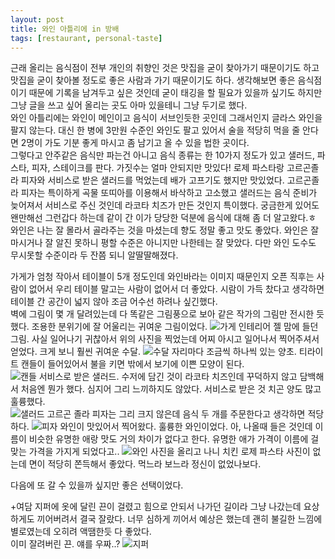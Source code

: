 ```yaml
---
layout: post
title: 와인 아틀리에 in 방배
tags: [restaurant, personal-taste]
---
```

근래 올리는 음식점이 전부 개인의 취향인 것은 맛집을 굳이 찾아가기 때문이기도 하고 맛집을 굳이 찾아볼 정도로 좋은 사람과 가기 때문이기도 하다. 생각해보면 좋은 음식점이기 때문에 기록을 남겨두고 싶은 것인데 굳이 태깅을 할 필요가 있을까 싶기도 하지만 그냥 글을 쓰고 싶어 올리는 곳도 아마 있을테니 그냥 두기로 했다.    
와인 아틀리에는 와인이 메인이고 음식이 서브인듯한 곳인데 그래서인지 글라스 와인을 팔지 않는다. 대신 한 병에 3만원 수준인 와인도 팔고 있어서 술을 적당히 먹을 줄 안다면 2명이 가도 기분 좋게 마시고 좀 남기고 올 수 있을 법한 곳이다.    
그렇다고 안주같은 음식만 파는건 아니고 음식 종류는 한 10가지 정도가 있고 샐러드, 파스타, 피자, 스테이크를 판다. 가짓수는 얼마 안되지만 맛있다! 로제 파스타랑 고르곤졸라 피자와 서비스로 받은 샐러드를 먹었는데 배가 고프기도 했지만 맛있었다. 고르곤졸라 피자는 특이하게 곡물 또띠아를 이용해서 바삭하고 고소했고 샐러드는 음식 준비가 늦어져서 서비스로 주신 것인데 라코타 치즈가 만든 것인지 특이했다. 궁금한게 있어도 왠만해선 그런갑다 하는데 같이 간 이가 당당한 덕분에 음식에 대해 좀 더 알고왔다.ㅎ    
와인은 나는 잘 몰라서 골라주는 것을 마셨는데 향도 정말 좋고 맛도 좋았다. 와인은 잘 마시거나 잘 알진 못하니 평할 수준은 아니지만 나한테는 잘 맞았다. 다만 와인 도수도 무시못할 수준이라 두 잔쯤 되니 알딸딸해졌다.   

가게가 엄청 작아서 테이블이 5개 정도인데 와인바라는 이미지 때문인지 오픈 직후는 사람이 없어서 우리 테이블 말고는 사람이 없어서 더 좋았다. 시람이 가득 찼다고 생각하면 테이블 간 공간이 넓지 않아 조금 어수선 하려나 싶긴했다.   
벽에 그림이 몇 개 달려있는데 다 똑같은 그림풍으로 보아 같은 작가의 그림만 전시한 듯했다. 조용한 분위기에 잘 어울리는 귀여운 그림이었다. 
![가게 인테리어](http://lh3.googleusercontent.com/-sYA07lnw3XY/VlpKn1KX0VI/AAAAAAAAAbg/AQSswe1S3wo/s1280/upload_-1.jpg)
젤 맘에 들던 그림. 사실 일어나기 귀찮아서 위의 사진을 찍었는데 어찌 아시고 일어나서 찍어주셔서 얻었다. 크게 보니 훨씬 귀여운 수달. 
![수달](http://lh3.googleusercontent.com/-eIC-YHUtzK4/VlpKoxR1tpI/AAAAAAAAAbo/v55VHuLtWgY/s1280/upload_-1.jpg)
자리마다 조금씩 하나씩 있는 양초. 티라이트 캔들이 들어있어서 불을 키면 밖에서 보기에 이쁜 모양이 된다.    
![캔들](http://lh3.googleusercontent.com/-o4Z8GAg8Ceo/VlqhnHM2DhI/AAAAAAAAAcU/KzVDd0PS3X8/s1280/upload_-1.jpg)
서비스로 받은 샐러드. 수저에 담긴 것이 라코타 치즈인데 꾸덕하지 않고 담백해서 처음엔 뭔가 했다. 심지어 그리 느끼하지도 않았다. 서비스로 받은 것 치곤 양도 많고 훌륭했다.       
![샐러드](http://lh3.googleusercontent.com/-wM60dbyIS5A/VlpKjzsHyFI/AAAAAAAAAbI/cGT7EIf0Iz0/s1280/upload_-1.jpg) 
고르곤 졸라 피자는 그리 크지 않은데 음식 두 개를 주문한다고 생각하면 적당하다. 
![피자](http://lh3.googleusercontent.com/-rqkQ4S2jSj0/VlpKl2lhF1I/AAAAAAAAAbQ/t_sZP3az1xw/s1280/upload_-1.jpg)
와인이 맛있어서 찍어왔다. 훌륭한 와인이었다. 아, 나올때 들은 것인데 이름이 비슷한 유명한 애랑 맛도 거의 차이가 없다고 한다. 유명한 애가 가격이 이름에 걸맞는 가격을 가지게 되었다고..
![와인](http://lh3.googleusercontent.com/-8oRr-f89SSU/VlpKk_R1a5I/AAAAAAAAAbE/rkj23ji9uSs/s1280/upload_-1.jpg)
사진을 올리고 나니 치킨 로제 파스타 사진이 없는데 면이 적당히 쫀득해서 좋았다. 먹느라 보느라 정신이 없었나보다.     

다음에 또 갈 수 있을까 싶지만 좋은 선택이었다.

+여담
지퍼에 옷에 달린 끈이 걸렸고 힘으로 안되서 나가던 길이라 그냥 나갔는데 요상하게도 끼어버려서 결국 잘랐다. 너무 심하게 끼어서 예상은 했는데 괜히 불길한 느낌에 별로였는데 오히려 액땜한듯 다 좋았다.     
이미 잘려버린 끈. 얘를 우짜..? 
![지퍼](http://lh3.googleusercontent.com/-i5ZYiZeB8wA/VlqC3m2gAnI/AAAAAAAAAb0/a53MM1hCHCU/s1280/upload_-1.jpg)